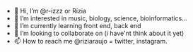 - 👋 Hi, I’m @r-izzz or Rízia
- 👀 I’m interested in music, biology, science, bioinformatics...
- 🌱 I’m currently learning front end, back end
- 💞️ I’m looking to collaborate on (i have'nt think about it yet)
- 📫 How to reach me @riziaraujo = twitter, instagram.

<!---
r-izzz/r-izzz is a ✨ special ✨ repository because its `README.md` (this file) appears on your GitHub profile.
You can click the Preview link to take a look at your changes.
--->
